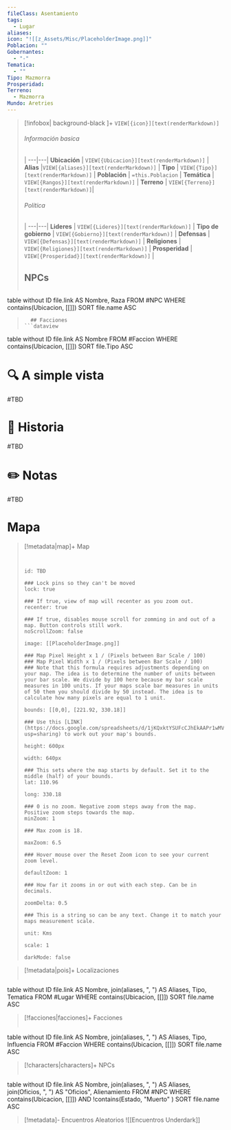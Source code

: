 ```yaml
---
fileClass: Asentamiento
tags:
  - Lugar
aliases: 
icon: "![[z_Assets/Misc/PlaceholderImage.png]]"
Poblacion: ""
Gobernantes:
  - "-"
Tematica:
  - ""
Tipo: Mazmorra
Prosperidad: 
Terreno:
  - Mazmorra
Mundo: Aretries
---
```



> [!infobox| background-black ]+
`VIEW[{icon}][text(renderMarkdown)]`
> ###### Información basica
>  |
> ---|---|
>  **Ubicación** | `VIEW[{Ubicacion}][text(renderMarkdown)]` |
> **Alias** |`VIEW[{aliases}][text(renderMarkdown)]` |
> **Tipo** | `VIEW[{Tipo}][text(renderMarkdown)]` |
> **Población** | `=this.Poblacion` |
> **Temática** | `VIEW[{Rangos}][text(renderMarkdown)]` |
> **Terreno** | `VIEW[{Terreno}][text(renderMarkdown)]`|
> ###### Política
>  |
> ---|---|
> **Lideres** | `VIEW[{Lideres}][text(renderMarkdown)]` |
> **Tipo de gobierno** | `VIEW[{Gobierno}][text(renderMarkdown)]` |
> **Defensas** | `VIEW[{Defensas}][text(renderMarkdown)]` |
> **Religiones** | `VIEW[{Religiones}][text(renderMarkdown)]` |
> **Prosperidad** | `VIEW[{Prosperidad}][text(renderMarkdown)]` |
>   ## NPCs
>   ```dataview
table without ID  file.link AS Nombre, Raza
FROM #NPC
WHERE  contains(Ubicacion, [[]])
SORT file.name ASC
>```
>   ## Facciones
> ```dataview
table without ID  file.link AS Nombre
FROM #Faccion
WHERE  contains(Ubicacion, [[]])
SORT file.Tipo ASC

# 🔍 A simple vista

#TBD

# 📜 Historia

#TBD

# ✏️ Notas

#TBD

# Mapa
> [!metadata|map]+ Map
> ```leaflet
> 
> 
> id: TBD
> 
> ### Lock pins so they can't be moved
> lock: true
> 
> ### If true, view of map will recenter as you zoom out. 
> recenter: true
> 
> ### If true, disables mouse scroll for zomming in and out of a map. Button controls still work. 
> noScrollZoom: false
> 
> image: [[PlaceholderImage.png]]
> 
> ### Map Pixel Height x 1 / (Pixels between Bar Scale / 100)
> ### Map Pixel Width x 1 / (Pixels between Bar Scale / 100) 
> ### Note that this formula requires adjustments depending on your map. The idea is to determine the number of units between your bar scale. We divide by 100 here because my bar scale measures in 100 units. If your maps scale bar measures in units of 50 them you should divide by 50 instead. The idea is to calculate how many pixels are equal to 1 unit. 
> 
> bounds: [[0,0], [221.92, 330.18]]
>
> ### Use this [LINK](https://docs.google.com/spreadsheets/d/1jKQxktYSUFcCJhEkAAPr1wMVBTqUdpEfA5XveUXI17I/edit?usp=sharing) to work out your map's bounds.
>
> height: 600px
> 
> width: 640px
>
> ### This sets where the map starts by default. Set it to the middle (half) of your bounds. 
> lat: 110.96
>
> long: 330.18
>
> ### 0 is no zoom. Negative zoom steps away from the map. Positive zoom steps towards the map. 
> minZoom: 1
> 
> ### Max zoom is 18. 
> 
> maxZoom: 6.5
> 
> ### Hover mouse over the Reset Zoom icon to see your current zoom level. 
> 
> defaultZoom: 1
> 
> ### How far it zooms in or out with each step. Can be in decimals. 
>
> zoomDelta: 0.5
> 
> ### This is a string so can be any text. Change it to match your maps measurement scale. 
> 
> unit: Kms
>
> scale: 1
>
> darkMode: false
>
> ```

> [!metadata|pois]+ Localizaciones
> ```dataview
table without ID file.link AS Nombre, join(aliases, ", ") AS Aliases, Tipo, Tematica
FROM #Lugar
WHERE  contains(Ubicacion, [[]])
SORT file.name ASC

> [!facciones|facciones]+ Facciones
> ```dataview
table without ID file.link AS Nombre, join(aliases, ", ") AS Aliases, Tipo, Influencia
FROM #Faccion
WHERE  contains(Ubicacion, [[]])
SORT file.name ASC

> [!characters|characters]+ NPCs
> ```dataview
table without ID file.link AS Nombre, join(aliases, ", ") AS Aliases, join(Oficios, ", ") AS "Oficios", Alienamiento
FROM #NPC
WHERE  contains(Ubicacion, [[]]) AND !contains(Estado, "Muerto" )
SORT file.name ASC

> [!metadata]- Encuentros Aleatorios
> ![[Encuentros Underdark]]